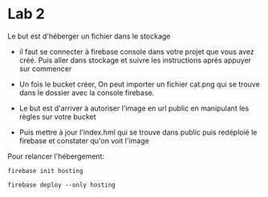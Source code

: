# Lab 2

Le but est d'héberger un fichier dans le stockage

* il faut se connecter à firebase console dans votre projet que vous avez créé. Puis aller dans stockage et suivre les instructions après appuyer sur commencer

* Un fois le bucket créer, On peut importer un fichier cat.png qui se trouve dans le dossier avec la console firebase.

* Le but est d'arriver à autoriser l'image en url public en manipulant les règles sur votre bucket

* Puis mettre à jour l'index.hml qui se trouve dans public puis redéploié le  firebase et constater qu'on voit l'image

Pour relancer l'hébergement:
```
firebase init hosting
```

```
firebase deploy --only hosting
```
